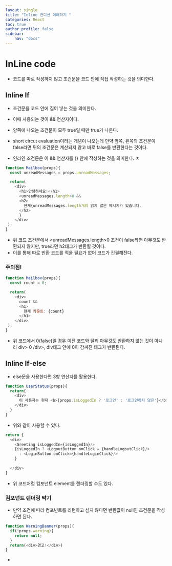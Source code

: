 ```yaml
---
layout: single
title: "Inline 컨디션 이해하기 "
categories: React
toc: true
author_profile: false
sidebar:
    nav: "docs"
---
```


# InLine code
- 코드를 따로 작성하지 않고 조건문을 코드 안에 직접 작성하는 것을 의미한다.

## Inline If
- 조건문을 코드 안에 집어 넣는 것을 의미한다.
- 이때 사용되는 것이 && 연산자이다. 
- 양쪽에 나오는 조건문이 모두 true일 때만 true가 나온다. 
- short circut evaluation이라는 개념이 나오는데 만약 앞쪽, 왼쪽의 조건문이 false라면 뒤의 조건문은 계산되지 않고 바로 false를 반환한다는 것이다.

- 인라인 조건문은 이 && 연산자를 {} 안에 작성하는 것을 의미한다. ㅈ
```javascript
function Mailbox(props){
  const unreadMessages = props.unreadMessages;

  return(
    <div>
      <h1>안녕하세요!</h1>
      <unreadMessages.length>0 && 
      <h2>
        현재{unreadMessages.length개의 읽지 않은 메시지가 있습니다.
      </h2>
      }
    </div>  
 );
}
```
- 위 코드 조건문에서 <unreadMessages.length>0 조건이 false라면 아무것도 반환되지 않지만, true라면 h2태그가 반환될 것이다. 
- 이를 통해 따로 반환 코드를 적을 필요가 없어 코드가 간결해진다.

### 주의점!
```javascript
function Mailbox(props){
  const count = 0;

  return(
    <div>
      count && 
      <h1>
        현재 카운트: {count}
      </h1>
    </div>  
 );
}
```
- 위 코드에서 0(false)일 경우 이전 코드와 달리 아무것도 반환하지 않는 것이 아니라 div> 0 /div>, div태그 안에 0이 감싸진 태그가 반환된다. 


## Inline If-else
- else문을 사용한다면 3항 연산자를 활용한다. 
```javascript
function UserStatus(props){
  return{
    <div>
      이 사용자는 현재 <b>{props.isLoggedIn ? '로그인' : '로그인하지 않은'}</b>상태입니다.
    </div>
  }
}
```
- 위와 같이 사용할 수 있다.
```javascript
return {
  <div>
    <Greeting isLoggedIn={isLoggedIn}/>
    {isLoggedIn ? <LogoutButton onClick = {handleLogoutClick}/>
      : <LoginButton onClick={handleLoginClick}/>
    }
    
  </div>
}
```
- 위 코드처럼 컴포넌트 element를 렌더링할 수도 있다.


### 컴포넌트 렌더링 막기
- 만약 조건에 따라 컴포넌트를 리턴하고 싶지 않다면 반환값이 null인 조건문을 작성하면 된다.
```javascript
function WarningBanner(props){
  if(!props.warning){
    return null;
  }
  return(<div>경고!</div>)
}
```
-